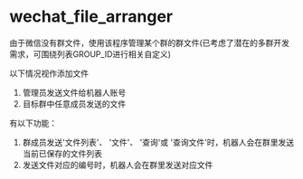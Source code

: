 # wechat_file_arranger
由于微信没有群文件，使用该程序管理某个群的群文件(已考虑了潜在的多群开发需求，可围绕列表GROUP_ID进行相关自定义)

以下情况视作添加文件
1. 管理员发送文件给机器人账号
2. 目标群中任意成员发送的文件

有以下功能：
1. 群成员发送'文件列表'、 '文件'、 '查询'或 '查询文件'时，机器人会在群里发送当前已保存的文件列表
2. 发送文件对应的编号时，机器人会在群里发送对应文件
